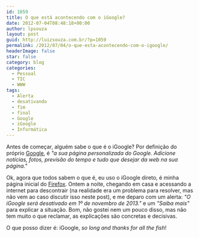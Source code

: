 ```yaml
---
id: 1059
title: O que está acontecendo com o iGoogle?
date: 2012-07-04T08:48:18+00:00
author: lpsouza
layout: post
guid: http://luizsouza.com.br/?p=1059
permalink: /2012/07/04/o-que-esta-acontecendo-com-o-igoogle/
headerImage: false
star: false
category: blog
categories:
  - Pessoal
  - TIC
  - WWW
tags:
  - Alerta
  - desativando
  - fim
  - final
  - Google
  - iGoogle
  - Informática
---
```

Antes de começar, alguém sabe o que é o iGoogle? Por definição do próprio [Google](http://www.google.com), é *"a sua página personalizada do Google. Adicione notícias, fotos, previsão do tempo e tudo que desejar da web na sua página."*

Ok, agora que todos sabem o que é, eu uso o iGoogle direto, é minha página inicial do [Firefox](http://www.mozilla.org/pt-BR/firefox/). Ontem a noite, chegando em casa e acessando a internet para descontrair (na realidade era um problema para resolver, mas não vem ao caso discutir isso neste post), e me deparo com um alerta: *"O iGoogle será desativado em 1º de novembro de 2013."* e um *"Saiba mais"* para explicar a situação. Bom, não gostei nem um pouco disso, mas não tem muito o que reclamar, as explicações são concretas e decisivas.

O que posso dizer é: iGoogle, _so long and thanks for all the fish_!
